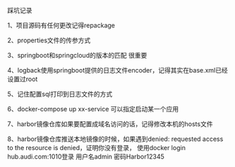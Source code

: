 踩坑记录

1、项目源码有任何更改记得repackage

2、properties文件的传参方式

3、springboot和springcloud的版本的匹配  很重要

4、logback使用springboot提供的日志文件encoder，记得其实在base.xml已经设置过root

5、记住配置sql打印到日志文件的方式

6、docker-compose up  xx-service 可以指定启动某一个应用

7、harbor镜像仓库如果要配置成域名访问的话，记得修改本机的hosts文件

8、harbor镜像仓库推送本地镜像的时候，如果遇到denied: requested access to the resource is denied，证明你没有登录，
使用docker login hub.audi.com:1010登录  用户名admin  密码Harbor12345